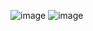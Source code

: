 ![image](https://github.com/user-attachments/assets/740ed13b-ee97-47bf-895f-3aaafbed9a82)
![image](https://github.com/user-attachments/assets/1b0afc5f-779a-4f9a-a57d-6b28b7841e24)
